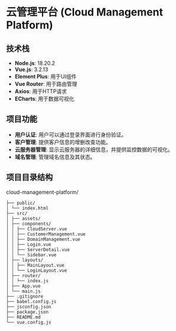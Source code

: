 # 云管理平台 (Cloud Management Platform)

## 技术栈
- **Node.js**: 18.20.2
- **Vue.js**: 3.2.13
- **Element Plus**: 用于UI组件
- **Vue Router**: 用于路由管理
- **Axios**: 用于HTTP请求
- **ECharts**: 用于数据可视化

## 项目功能
- **用户认证**: 用户可以通过登录界面进行身份验证。
- **客户管理**: 提供客户信息的增删改查功能。
- **云服务器管理**: 显示云服务器的详细信息，并提供监控数据的可视化。
- **域名管理**: 管理域名信息及其状态。

## 项目目录结构
cloud-management-platform/  
```
├── public/
│ └── index.html
├── src/
│ ├── assets/
│ ├── components/
│ │ ├── CloudServer.vue
│ │ ├── CustomerManagement.vue
│ │ ├── DomainManagement.vue
│ │ ├── Login.vue
│ │ ├── ServerDetail.vue
│ │ └── Sidebar.vue
│ ├── layouts/
│ │ ├── MainLayout.vue
│ │ └── LoginLayout.vue
│ ├── router/
│ │ └── index.js
│ ├── App.vue
│ └── main.js
├── .gitignore
├── babel.config.js
├── jsconfig.json
├── package.json
├── README.md
└── vue.config.js
```